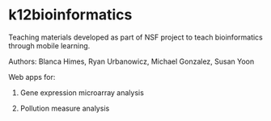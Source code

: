 # k12bioinformatics

Teaching materials developed as part of NSF project to teach bioinformatics through mobile learning.

Authors: Blanca Himes, Ryan Urbanowicz, Michael Gonzalez, Susan Yoon

Web apps for:

1) Gene expression microarray analysis

2) Pollution measure analysis
